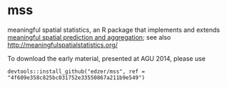 mss
===

meaningful spatial statistics, an R package that implements and extends [meaningful spatial prediction and aggregation](http://www.sciencedirect.com/science/article/pii/S1364815213001977); see also http://meaningfulspatialstatistics.org/

To download the early material, presented at AGU 2014, please use
```
devtools::install_github("edzer/mss", ref = "4f609e358c825bc031752e33550867a211b9e549")
```
